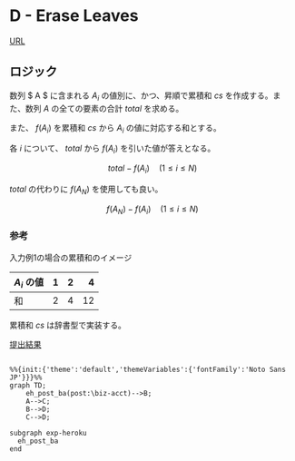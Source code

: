 # D - Erase Leaves

[URL](https://atcoder.jp/contests/abc333/tasks/abc333_d)

## ロジック

数列 $ A $ に含まれる $A_i$ の値別に、かつ、昇順で累積和 $cs$ を作成する。また、数列 $A$ の全ての要素の合計 $total$ を求める。

また、 $f(A_i)$ を累積和 $cs$ から $A_i$ の値に対応する和とする。

各 $i$ について、 $total$ から $f(A_i)$ を引いた値が答えとなる。

$$
total - f(A_i) \quad (1 \le i \le N)
$$

$total$ の代わりに $f(A_N)$ を使用しても良い。

$$
f(A_N) - f(A_i) \quad (1 \le i \le N)
$$

### 参考

入力例1の場合の累積和のイメージ

| $A_i$ の値|1|2|4|
|-|-:|-:|-:|
|和|2|4|12|

累積和 $cs$ は辞書型で実装する。

[提出結果](https://atcoder.jp/contests/abc331/submissions/52384112)

```csharp title="C#"
```

```mermaid
%%{init:{'theme':'default','themeVariables':{'fontFamily':'Noto Sans JP'}}}%%
graph TD;
    eh_post_ba(post:\biz-acct)-->B;
    A-->C;
    B-->D;
    C-->D;

subgraph exp-heroku
  eh_post_ba
end
```
